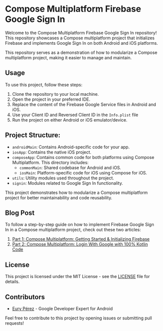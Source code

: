 # Compose Multiplatform Firebase Google Sign In

Welcome to the Compose Multiplatform Firebase Google Sign In repository! This repository showcases a Compose multiplatform project that initializes Firebase and implements Google Sign In on both Android and iOS platforms. 

This repository serves as a demonstration of how to modularize a Compose multiplatform project, making it easier to manage and maintain.

## Usage

To use this project, follow these steps:

1. Clone the repository to your local machine.
2. Open the project in your preferred IDE.
3. Replace the content of the Firebase Google Service files in Android and iOS.
4. Use your Client ID and Reversed Client ID in the `Info.plist` file
5. Run the project on either Android or iOS emulator/device.

## Project Structure:

* `androidMain`: Contains Android-specific code for your app.
* `iosApp`: Contains the native iOS project.
* `composeApp`: Contains common code for both platforms using Compose Multiplatform. This directory includes:
    * `commonMain`: Shared codebase for Android and iOS.
    * `iosMain`: Platform-specific code for iOS using Compose for iOS.
* `utils`: Utility modules used throughout the project.
* `signin`: Modules related to Google Sign In functionality.

This project demonstrates how to modularize a Compose multiplatform project for better maintainability and code reusability.

## Blog Post

To follow a step-by-step guide on how to implement Firebase Google Sign In in a Compose multiplatform project, check out these two articles:

1. [Part 1: Compose Multiplatform: Getting Started & Initializing Firebase](https://euryperez.dev/compose-multiplatform-getting-started-initializing-firebase-5abd99a1ae91)
2. [Part 2: Compose Multiplatform: Login With Google with 100% Kotlin Code](https://euryperez.dev/compose-multiplatform-login-with-google-cc3217a99349)

## License

This project is licensed under the MIT License - see the [LICENSE](LICENSE) file for details.

## Contributors

- [Eury Pérez](http://linkedin.com/in/euryperez/) - Google Developer Expert for Android

Feel free to contribute to this project by opening issues or submitting pull requests!

